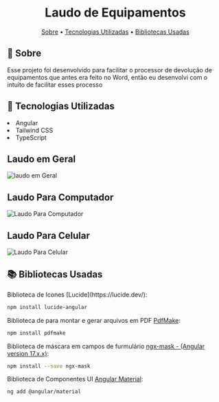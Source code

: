 <h1 align="center" style="font-weight: bold;">Laudo de Equipamentos</h1>
<p align="center">
 <a href="#about">Sobre</a> • 
  <a href="#stacks">Tecnologias Utilizadas</a> •
   <a href="#libs">Bibliotecas Usadas</a>
</p>

<h2 id="about">📌 Sobre</h2>
Esse projeto foi desenvolvido para facilitar o processor de devolução de equipamentos que antes era feito no Word, então eu desenvolvi com o intuito de facilitar esses processo

<h2 id="stacks">🚀 Tecnologias Utilizadas</h2>

<li>Angular</li>
<li>Tailwind CSS</li>
<li>TypeScript</li>


## Laudo em Geral
![laudo em Geral](https://github.com/CarllosEduardo07/Laudo_Setor_TI-Portfolio/assets/80606019/5086ebc4-a65f-47ee-8a7b-dd18b194446f)


## Laudo Para Computador
![Laudo Para Computador](https://github.com/CarllosEduardo07/Laudo_Setor_TI-Portfolio/assets/80606019/4f83ef5f-0530-4c97-9b94-28708cd3aa17)

## Laudo Para Celular
![Laudo Para Celular](https://github.com/CarllosEduardo07/Laudo_Setor_TI-Portfolio/assets/80606019/cd257416-101b-4d07-ad42-fba0f3cfd5c7)


<h2 id="libs">📚 Bibliotecas Usadas</h2>
Biblioteca de Icones [Lucide](https://lucide.dev/):

```bash
npm install lucide-angular
```

Biblioteca de para montar e gerar arquivos em PDF [PdfMake](http://pdfmake.org/#/):

```bash
npm install pdfmake
```

Biblioteca de máscara em campos de furmulário [ngx-mask - (Angular version 17.x.x)](https://github.com/JsDaddy/ngx-mask.git):

```bash
npm install --save ngx-mask
```

Biblioteca de Componentes UI [Angular Material](https://material.angular.io/):

```bash
ng add @angular/material
```


